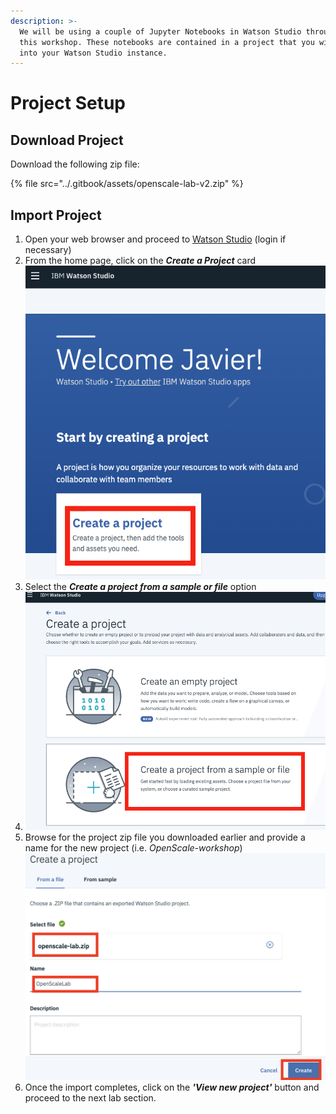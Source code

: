 ```yaml
---
description: >-
  We will be using a couple of Jupyter Notebooks in Watson Studio throughout
  this workshop. These notebooks are contained in a project that you will import
  into your Watson Studio instance.
---
```


# Project Setup

## Download Project

Download the following zip file: 

{% file src="../.gitbook/assets/openscale-lab-v2.zip" %}

## Import Project

1. Open your web browser and proceed to [Watson Studio](https://dataplatform.ibm.com) \(login if necessary\)
2. From the home page, click on the _**Create a Project**_ card    ![](../.gitbook/assets/screen-shot-2019-10-27-at-7.05.18-am.png) 
3. Select the _**Create a project from a sample or file**_ option 
4. ![](../.gitbook/assets/screen-shot-2019-10-27-at-7.12.39-am.png) 
5. Browse for the project zip file you downloaded earlier and provide a name for the new project \(i.e. _OpenScale-workshop_\)   ![](../.gitbook/assets/screen-shot-2019-10-27-at-3.02.44-pm.png) 
6. Once the import completes, click on the _**'View new project'**_ button and proceed to the next lab section.





